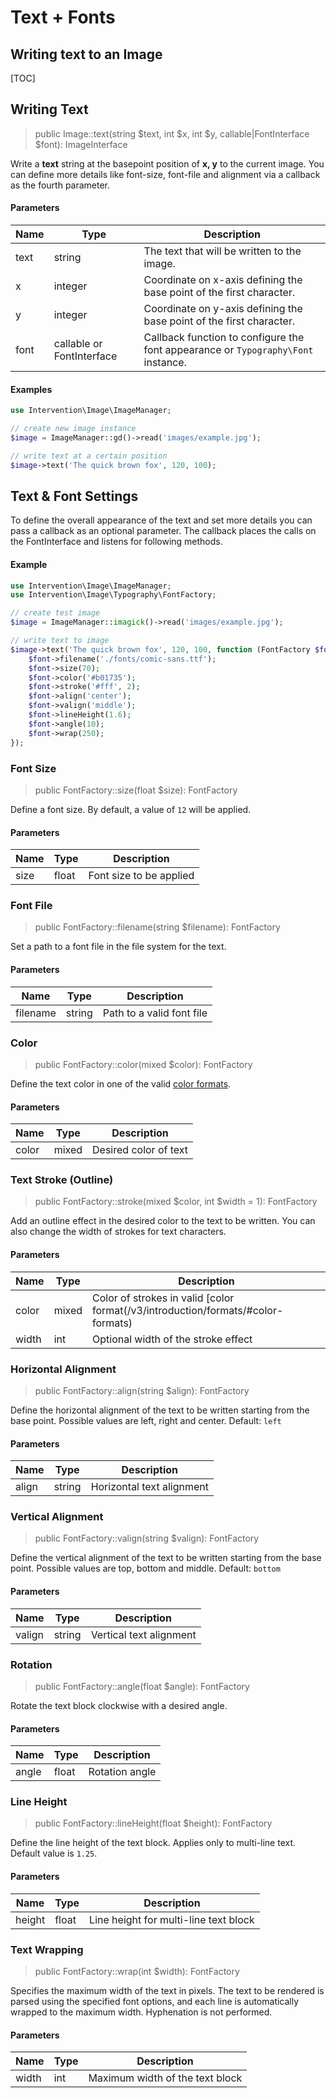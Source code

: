 # Text + Fonts
## Writing text to an Image

[TOC]

## Writing Text

> public Image::text(string $text, int $x, int $y, callable|FontInterface $font): ImageInterface

Write a **text** string at the basepoint position of **x, y** to the current
image. You can define more details like font-size, font-file and alignment via
a callback as the fourth parameter.

#### Parameters

| Name | Type | Description |
| - | - | - |
| text | string | The text that will be written to the image. |
| x | integer | Coordinate on x-axis defining the base point of the first character. |
| y | integer | Coordinate on y-axis defining the base point of the first character. |
| font | callable or FontInterface | Callback function to configure the font appearance or `Typography\Font` instance. |


#### Examples

```php
use Intervention\Image\ImageManager;

// create new image instance
$image = ImageManager::gd()->read('images/example.jpg');

// write text at a certain position
$image->text('The quick brown fox', 120, 100);

```
## Text & Font Settings

To define the overall appearance of the text and set more details you can pass
a callback as an optional parameter. The callback places the calls on the
FontInterface and listens for following methods.

#### Example

```php
use Intervention\Image\ImageManager;
use Intervention\Image\Typography\FontFactory;

// create test image
$image = ImageManager::imagick()->read('images/example.jpg');

// write text to image
$image->text('The quick brown fox', 120, 100, function (FontFactory $font) {
    $font->filename('./fonts/comic-sans.ttf');
    $font->size(70);
    $font->color('#b01735');
    $font->stroke('#fff', 2);
    $font->align('center');
    $font->valign('middle');
    $font->lineHeight(1.6);
    $font->angle(10);
    $font->wrap(250);
});
```

### Font Size

> public FontFactory::size(float $size): FontFactory

Define a font size. By default, a value of `12` will be applied.

#### Parameters

| Name | Type | Description |
| - | - | - |
| size | float | Font size to be applied |

### Font File

> public FontFactory::filename(string $filename): FontFactory

Set a path to a font file in the file system for the text.

#### Parameters

| Name | Type | Description |
| - | - | - |
| filename | string | Path to a valid font file |

### Color

> public FontFactory::color(mixed $color): FontFactory

Define the text color in one of the valid [color formats](/v3/introduction/formats#color-formats).

#### Parameters

| Name | Type | Description |
| - | - | - |
| color | mixed | Desired color of text |

### Text Stroke (Outline)

> public FontFactory::stroke(mixed $color, int $width = 1): FontFactory

Add an outline effect in the desired color to the text to be written. You can
also change the width of strokes for text characters.

#### Parameters

| Name | Type | Description |
| - | - | - |
| color | mixed | Color of strokes in valid [color format(/v3/introduction/formats/#color-formats) |
| width | int | Optional width of the stroke effect |

### Horizontal Alignment

> public FontFactory::align(string $align): FontFactory

Define the horizontal alignment of the text to be written starting from the
base point. Possible values are left, right and center. Default: `left`

#### Parameters

| Name | Type | Description |
| - | - | - |
| align | string | Horizontal text alignment |

### Vertical Alignment

> public FontFactory::valign(string $valign): FontFactory

Define the vertical alignment of the text to be written starting from the base
point. Possible values are top, bottom and middle. Default: `bottom`

#### Parameters

| Name | Type | Description |
| - | - | - |
| valign | string | Vertical text alignment |

### Rotation

> public FontFactory::angle(float $angle): FontFactory

Rotate the text block clockwise with a desired angle.

#### Parameters

| Name | Type | Description |
| - | - | - |
| angle | float | Rotation angle |

### Line Height

> public FontFactory::lineHeight(float $height): FontFactory

Define the line height of the text block. Applies only to multi-line text.
Default value is `1.25`.

#### Parameters

| Name | Type | Description |
| - | - | - |
| height | float | Line height for multi-line text block |

### Text Wrapping

> public FontFactory::wrap(int $width): FontFactory

Specifies the maximum width of the text in pixels. The text to be rendered is
parsed using the specified font options, and each line is automatically wrapped
to the maximum width. Hyphenation is not performed.

#### Parameters

| Name | Type | Description |
| - | - | - |
| width | int | Maximum width of the text block |

